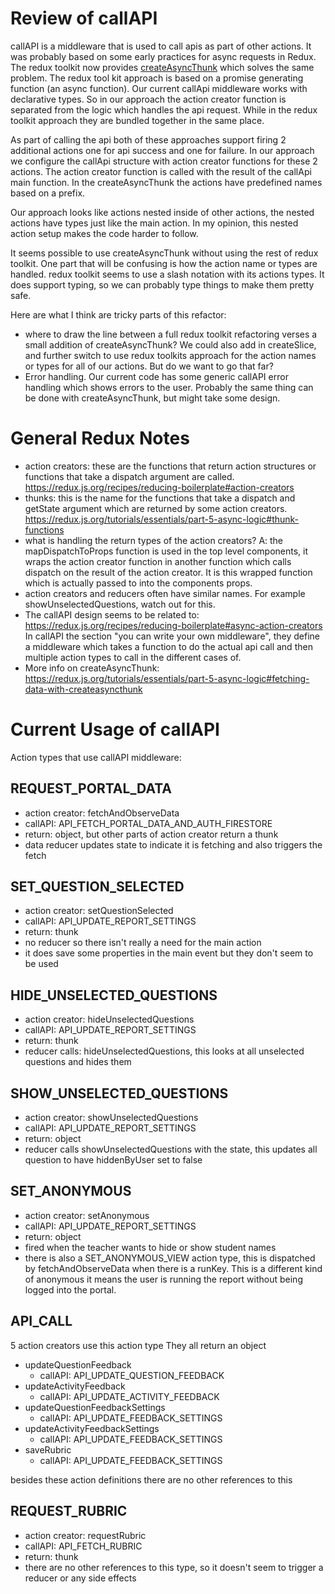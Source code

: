 # Review of callAPI

callAPI is a middleware that is used to call apis as part of other actions. It was probably based on some early practices for async requests in Redux. The redux toolkit now provides [createAsyncThunk](https://redux-toolkit.js.org/api/createAsyncThunk) which solves the same problem. The redux tool kit approach is based on a promise generating function (an async function). Our current callApi middleware works with declarative types. So in our approach the action creator function is separated from the logic which handles the api request. While in the redux toolkit approach they are bundled together in the same place.

As part of calling the api both of these approaches support firing 2 additional actions one for api success and one for failure. In our approach we configure the callApi structure with action creator functions for these 2 actions. The action creator function is called with the result of the callApi main function. In the createAsyncThunk the actions have predefined names based on a prefix.

Our approach looks like actions nested inside of other actions, the nested actions have types just like the main action. In my opinion, this nested action setup makes the code harder to follow.

It seems possible to use createAsyncThunk without using the rest of redux toolkit. One part that will be confusing is how the action name or types are handled. redux toolkit seems to use a slash notation with its actions types. It does support typing, so we can probably type things to make them pretty safe.

Here are what I think are tricky parts of this refactor:
- where to draw the line between a full redux toolkit refactoring verses a small addition of createAsyncThunk? We could also add in createSlice, and further switch to use redux toolkits approach for the action names or types for all of our actions. But do we want to go that far?
- Error handling. Our current code has some generic callAPI error handling which shows errors to the user. Probably the same thing can be done with createAsyncThunk, but might take some design.

# General Redux Notes
- action creators: these are the functions that return action structures or functions that take a dispatch argument are called. https://redux.js.org/recipes/reducing-boilerplate#action-creators
- thunks: this is the name for the functions that take a dispatch and getState argument which are returned by some action creators.  https://redux.js.org/tutorials/essentials/part-5-async-logic#thunk-functions
- what is handling the return types of the action creators?
  A: the mapDispatchToProps function is used in the top level components, it wraps the action creator function in another function which calls dispatch on the result of the action creator. It is this wrapped function which is actually passed to into the components props.
- action creators and reducers often have similar names. For example showUnselectedQuestions, watch out for this.
- The callAPI design seems to be related to: https://redux.js.org/recipes/reducing-boilerplate#async-action-creators In callAPI the section "you can write your own middleware", they define a middleware which takes a function to do the actual api call and then multiple action types to call in the different cases of.
- More info on createAsyncThunk:
https://redux.js.org/tutorials/essentials/part-5-async-logic#fetching-data-with-createasyncthunk

# Current Usage of callAPI

Action types that use callAPI middleware:

## REQUEST_PORTAL_DATA
- action creator: fetchAndObserveData
- callAPI: API_FETCH_PORTAL_DATA_AND_AUTH_FIRESTORE
- return: object, but other parts of action creator return a thunk
- data reducer updates state to indicate it is fetching and also triggers the fetch

## SET_QUESTION_SELECTED
- action creator: setQuestionSelected
- callAPI: API_UPDATE_REPORT_SETTINGS
- return: thunk
- no reducer so there isn't really a need for the main action
- it does save some properties in the main event but they don't seem to be used

## HIDE_UNSELECTED_QUESTIONS
- action creator: hideUnselectedQuestions
- callAPI: API_UPDATE_REPORT_SETTINGS
- return: thunk
- reducer calls: hideUnselectedQuestions, this looks at all unselected questions and hides them

## SHOW_UNSELECTED_QUESTIONS
- action creator: showUnselectedQuestions
- callAPI: API_UPDATE_REPORT_SETTINGS
- return: object
- reducer calls showUnselectedQuestions with the state, this updates all question to have
  hiddenByUser set to false

## SET_ANONYMOUS
- action creator: setAnonymous
- callAPI: API_UPDATE_REPORT_SETTINGS
- return: object
- fired when the teacher wants to hide or show student names
- there is also a SET_ANONYMOUS_VIEW action type, this is dispatched by fetchAndObserveData
  when there is a runKey. This is a different kind of anonymous it means the user is running
  the report without being logged into the portal.

## API_CALL
5 action creators use this action type
They all return an object

- updateQuestionFeedback
  - callAPI: API_UPDATE_QUESTION_FEEDBACK
- updateActivityFeedback
  - callAPI: API_UPDATE_ACTIVITY_FEEDBACK
- updateQuestionFeedbackSettings
  - callAPI: API_UPDATE_FEEDBACK_SETTINGS
- updateActivityFeedbackSettings
  - callAPI: API_UPDATE_FEEDBACK_SETTINGS
- saveRubric
  - callAPI: API_UPDATE_FEEDBACK_SETTINGS

besides these action definitions there are no other references to this

## REQUEST_RUBRIC
- action creator: requestRubric
- callAPI: API_FETCH_RUBRIC
- return: thunk
- there are no other references to this type, so it doesn't seem to trigger a
  reducer or any side effects

